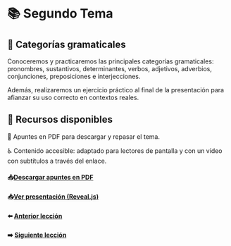 # 📚 Segundo Tema

## 🧩 Categorías gramaticales  
Conoceremos y practicaremos las principales categorías gramaticales:  
pronombres, sustantivos, determinantes, verbos, adjetivos, adverbios,  
conjunciones, preposiciones e interjecciones.  

Además, realizaremos un ejercicio práctico al final de la presentación para afianzar su uso correcto en contextos reales.

## 🧰 Recursos disponibles  
📄 Apuntes en PDF para descargar y repasar el tema.  

♿ Contenido accesible: adaptado para lectores de pantalla y con un vídeo con subtítulos a través del enlace.  

#### 📥<a href="/02-Categorias-Gramaticales/dist/Categorias-Gramaticales.pdf" target="_blank">Descargar apuntes en PDF</a>

#### 📥<a href="/02-Categorias-Gramaticales/dist/index.html" target="_blank">Ver presentación (Reveal.js)</a>

#### ⬅️ [Anterior lección](../01-Lecciones/README.md)
#### ➡️ [Siguiente lección](../03-Guia%20de%20viaje/README.md)
